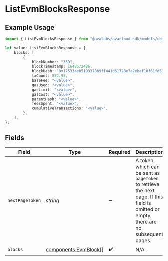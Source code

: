 # ListEvmBlocksResponse

## Example Usage

```typescript
import { ListEvmBlocksResponse } from "@avalabs/avacloud-sdk/models/components";

let value: ListEvmBlocksResponse = {
    blocks: [
        {
            blockNumber: "339",
            blockTimestamp: 1648672486,
            blockHash: "0x17533aeb5193378b9ff441d61728e7a2ebaf10f61fd5310759451627dfca2e7c",
            txCount: 852.95,
            baseFee: "<value>",
            gasUsed: "<value>",
            gasLimit: "<value>",
            gasCost: "<value>",
            parentHash: "<value>",
            feesSpent: "<value>",
            cumulativeTransactions: "<value>",
        },
    ],
};
```

## Fields

| Field                                                                                                                                  | Type                                                                                                                                   | Required                                                                                                                               | Description                                                                                                                            |
| -------------------------------------------------------------------------------------------------------------------------------------- | -------------------------------------------------------------------------------------------------------------------------------------- | -------------------------------------------------------------------------------------------------------------------------------------- | -------------------------------------------------------------------------------------------------------------------------------------- |
| `nextPageToken`                                                                                                                        | *string*                                                                                                                               | :heavy_minus_sign:                                                                                                                     | A token, which can be sent as `pageToken` to retrieve the next page. If this field is omitted or empty, there are no subsequent pages. |
| `blocks`                                                                                                                               | [components.EvmBlock](../../models/components/evmblock.md)[]                                                                           | :heavy_check_mark:                                                                                                                     | N/A                                                                                                                                    |